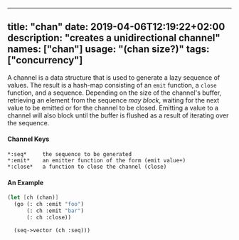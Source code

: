
---
title: "chan"
date: 2019-04-06T12:19:22+02:00
description: "creates a unidirectional channel"
names: ["chan"]
usage: "(chan size?)"
tags: ["concurrency"]
---

A channel is a data structure that is used to generate a lazy sequence of values. The result is a hash-map consisting of an `emit` function, a `close` function, and a sequence. Depending on the size of the channel's buffer, retrieving an element from the sequence _may block_, waiting for the next value to be emitted or for the channel to be closed. Emitting a value to a channel will also block until the buffer is flushed as a result of iterating over the sequence.

#### Channel Keys

```
*:seq*     the sequence to be generated
*:emit*    an emitter function of the form (emit value+)
*:close*   a function to close the channel (close)
```

#### An Example

```scheme
(let [ch (chan)]
  (go (: ch :emit "foo")
      (: ch :emit "bar")
      (: ch :close))

  (seq->vector (ch :seq)))
```
